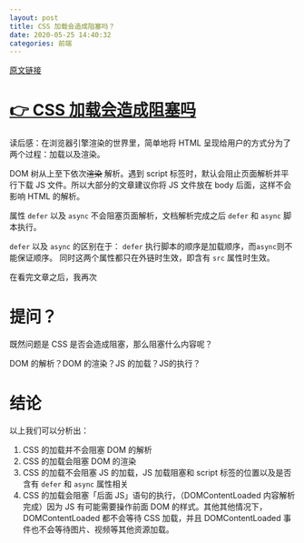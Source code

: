 ```yaml
---
layout: post
title: CSS 加载会造成阻塞吗？
date: 2020-05-25 14:40:32
categories: 前端
---
```


[原文链接](https://github.com/Nealyang/PersonalBlog/issues/48)

# [👉 CSS 加载会造成阻塞吗](https://juejin.im/post/5b88ddca6fb9a019c7717096)

<!-- more -->

读后感：在浏览器引擎渲染的世界里，简单地将 HTML 呈现给用户的方式分为了两个过程：加载以及渲染。

DOM 树从上至下依次<strike>渲染</strike> 解析。遇到 script 标签时，默认会阻止页面解析并平行下载 JS 文件。所以大部分的文章建议你将 JS 文件放在 body 后面，这样不会影响 HTML 的解析。

属性 `defer` 以及 `async` 不会阻塞页面解析，文档解析完成之后 `defer` 和 `async` 脚本执行。

`defer` 以及 `async` 的区别在于：
`defer` 执行脚本的顺序是加载顺序，而`async`则不能保证顺序。
同时这两个属性都只在外链时生效，即含有 `src` 属性时生效。

在看完文章之后，我再次

# 提问？

既然问题是 CSS 是否会造成阻塞，那么阻塞什么内容呢？

DOM 的解析？DOM 的渲染？JS 的加载？JS的执行？

# 结论
以上我们可以分析出：

1. CSS 的加载并不会阻塞 DOM 的解析
2. CSS 的加载会阻塞 DOM 的渲染
3. CSS 的加载不会阻塞 JS 的加载，JS 加载阻塞和 script 标签的位置以及是否含有 `defer` 和 `async` 属性相关
4. CSS 的加载会阻塞「后面 JS」语句的执行，（DOMContentLoaded 内容解析完成）因为 JS 有可能需要操作前面 DOM 的样式。其他其他情况下，DOMContentLoaded 都不会等待 CSS 加载，并且 DOMContentLoaded 事件也不会等待图片、视频等其他资源加载。
